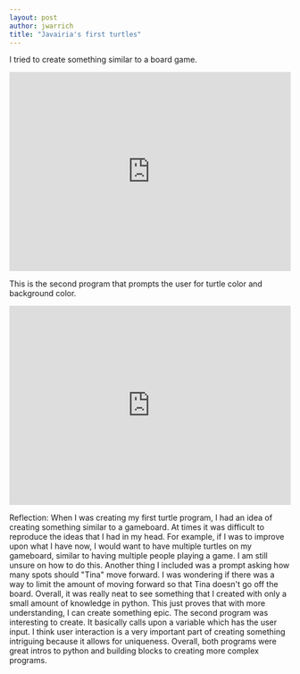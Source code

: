 ```yaml
---
layout: post
author: jwarrich
title: "Javairia's first turtles"
---
```


I tried to create something similar to a board game. 
<iframe src="https://trinket.io/embed/python/d381907f5a" width="100%" height="356" frameborder="0" marginwidth="0" marginheight="0" allowfullscreen></iframe>

This is the second program that prompts the user for turtle color and background color.
<iframe src="https://trinket.io/embed/python/6f2e9a7bba" width="100%" height="356" frameborder="0" marginwidth="0" marginheight="0" allowfullscreen></iframe>

Reflection:
  When I was creating my first turtle program, I had an idea of creating something similar to a gameboard. At times it was difficult to reproduce the ideas that I had in my head. For example, if I was to improve upon what I have now, I would want to have multiple turtles on my gameboard, similar to having multiple people playing a game. I am still unsure on how to do this. Another thing I included was a prompt asking how many spots should "Tina" move forward. I was wondering if there was a way to limit the amount of moving forward so that Tina doesn't go off the board. Overall, it was really neat to see something that I created with only a small amount of knowledge in python. This just proves that with more understanding, I can create something epic. The second program was interesting to create. It basically calls upon a variable which has the user input. I think user interaction is a very important part of creating something intriguing because it allows for uniqueness. Overall, both programs were great intros to python and building blocks to creating more complex programs. 
